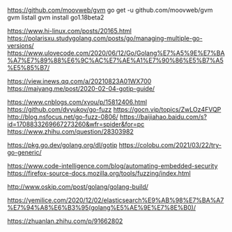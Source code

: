 https://github.com/moovweb/gvm
go get -u github.com/moovweb/gvm
gvm listall
gvm install go1.18beta2


https://www.hi-linux.com/posts/20165.html
https://polarisxu.studygolang.com/posts/go/managing-multiple-go-versions/
https://www.ulovecode.com/2020/06/12/Go/Golang%E7%A5%9E%E7%BA%A7%E7%89%88%E6%9C%AC%E7%AE%A1%E7%90%86%E5%B7%A5%E5%85%B7/


https://view.inews.qq.com/a/20210823A01WX700
https://maiyang.me/post/2020-02-04-gotip-guide/


https://www.cnblogs.com/xyou/p/15812406.html
https://github.com/dvyukov/go-fuzz
https://gocn.vip/topics/ZwLOz4FVQP
http://blog.nsfocus.net/go-fuzz-0806/
https://baijiahao.baidu.com/s?id=1708833269667273260&wfr=spider&for=pc
https://www.zhihu.com/question/28303982


https://pkg.go.dev/golang.org/dl/gotip
https://colobu.com/2021/03/22/try-go-generic/


https://www.code-intelligence.com/blog/automating-embedded-security
https://firefox-source-docs.mozilla.org/tools/fuzzing/index.html

http://www.oskip.com/post/golang/golang-build/


https://yemilice.com/2020/12/02/elasticsearch%E9%AB%98%E7%BA%A7%E7%94%A8%E6%B3%95(golang%E5%AE%9E%E7%8E%B0)/



https://zhuanlan.zhihu.com/p/91662802



